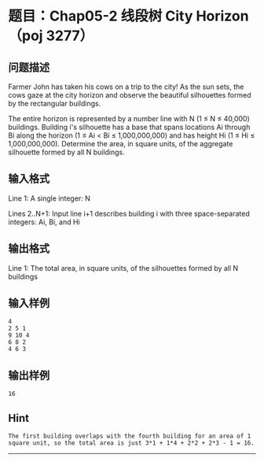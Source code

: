 # 题目：Chap05-2 线段树 City Horizon（poj 3277）

## 问题描述
Farmer John has taken his cows on a trip to the city! As the sun sets, the cows gaze at the city horizon and observe the beautiful silhouettes formed by the rectangular buildings.

The entire horizon is represented by a number line with N (1 ≤ N ≤ 40,000) buildings. Building i's silhouette has a base that spans locations Ai through Bi along the horizon (1 ≤ Ai < Bi ≤ 1,000,000,000) and has height Hi (1 ≤ Hi ≤ 1,000,000,000). Determine the area, in square units, of the aggregate silhouette formed by all N buildings.

## 输入格式
Line 1: A single integer: N 

Lines 2..N+1: Input line i+1 describes building i with three space-separated integers: Ai, Bi, and Hi
## 输出格式
Line 1: The total area, in square units, of the silhouettes formed by all N buildings
## 输入样例
	4
	2 5 1
	9 10 4
	6 8 2
	4 6 3
## 输出样例
	16

## Hint

	The first building overlaps with the fourth building for an area of 1 square unit, so the total area is just 3*1 + 1*4 + 2*2 + 2*3 - 1 = 16.

----